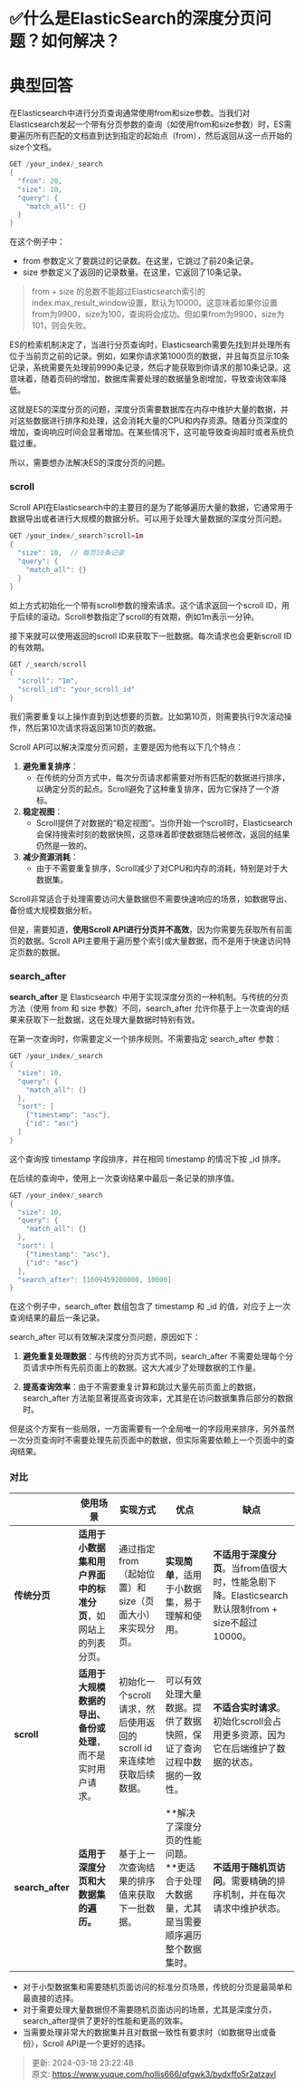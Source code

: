 # ✅什么是ElasticSearch的深度分页问题？如何解决？

# 典型回答


在Elasticsearch中进行分页查询通常使用from和size参数。当我们对Elasticsearch发起一个带有分页参数的查询（如使用from和size参数）时，ES需要遍历所有匹配的文档直到达到指定的起始点（from），然后返回从这一点开始的size个文档。



```java
GET /your_index/_search
{
  "from": 20,
  "size": 10,
  "query": {
    "match_all": {}
  }
}

```



在这个例子中：

+ from 参数定义了要跳过的记录数。在这里，它跳过了前20条记录。
+ size 参数定义了返回的记录数量。在这里，它返回了10条记录。





> from + size 的总数不能超过Elasticsearch索引的index.max_result_window设置，默认为10000。这意味着如果你设置from为9900，size为100，查询将会成功。但如果from为9900，size为101，则会失败。
>



ES的检索机制决定了，当进行分页查询时，Elasticsearch需要先找到并处理所有位于当前页之前的记录。例如，如果你请求第1000页的数据，并且每页显示10条记录，系统需要先处理前9990条记录，然后才能获取到你请求的那10条记录。这意味着，随着页码的增加，数据库需要处理的数据量急剧增加，导致查询效率降低。



这就是ES的深度分页的问题，深度分页需要数据库在内存中维护大量的数据，并对这些数据进行排序和处理，这会消耗大量的CPU和内存资源。随着分页深度的增加，查询响应时间会显著增加。在某些情况下，这可能导致查询超时或者系统负载过重。



所以，需要想办法解决ES的深度分页的问题。



### scroll


Scroll API在Elasticsearch中的主要目的是为了能够遍历大量的数据，它通常用于数据导出或者进行大规模的数据分析。可以用于处理大量数据的深度分页问题。



```java
GET /your_index/_search?scroll=1m
{
  "size": 10,  // 每页10条记录
  "query": {
    "match_all": {}
  }
}

```



如上方式初始化一个带有scroll参数的搜索请求。这个请求返回一个scroll ID，用于后续的滚动。Scroll参数指定了scroll的有效期，例如1m表示一分钟。



接下来就可以使用返回的scroll ID来获取下一批数据。每次请求也会更新scroll ID的有效期。



```java
GET /_search/scroll
{
  "scroll": "1m",
  "scroll_id": "your_scroll_id"
}
```



我们需要重复以上操作直到到达想要的页数。比如第10页，则需要执行9次滚动操作，然后第10次请求将返回第10页的数据。



Scroll API可以解决深度分页问题，主要是因为他有以下几个特点：

1. **避免重复排序**：
    - 在传统的分页方式中，每次分页请求都需要对所有匹配的数据进行排序，以确定分页的起点。Scroll避免了这种重复排序，因为它保持了一个游标。
2. **稳定视图**：
    - Scroll提供了对数据的“稳定视图”。当你开始一个scroll时，Elasticsearch会保持搜索时刻的数据快照，这意味着即使数据随后被修改，返回的结果仍然是一致的。
3. **减少资源消耗**：
    - 由于不需要重复排序，Scroll减少了对CPU和内存的消耗，特别是对于大数据集。



Scroll非常适合于处理需要访问大量数据但不需要快速响应的场景，如数据导出、备份或大规模数据分析。



但是，需要知道，**使用Scroll API进行分页并不高效**，因为你需要先获取所有前面页的数据。Scroll API主要用于遍历整个索引或大量数据，而不是用于快速访问特定页数的数据。

<font style="color:rgb(55, 65, 81);"></font>

### search_after


**search_after** 是 Elasticsearch 中用于实现深度分页的一种机制。与传统的分页方法（使用 from 和 size 参数）不同，search_after 允许你基于上一次查询的结果来获取下一批数据，这在处理大量数据时特别有效。



在第一次查询时，你需要定义一个排序规则。不需要指定 search_after 参数：



```java
GET /your_index/_search
{
  "size": 10,
  "query": {
    "match_all": {}
  },
  "sort": [
    {"timestamp": "asc"},
    {"id": "asc"}
  ]
}

```



这个查询按 timestamp 字段排序，并在相同 timestamp 的情况下按 _id 排序。



在后续的查询中，使用上一次查询结果中最后一条记录的排序值。



```java
GET /your_index/_search
{
  "size": 10,
  "query": {
    "match_all": {}
  },
  "sort": [
    {"timestamp": "asc"},
    {"id": "asc"}
  ],
  "search_after": [1609459200000, 10000]
}

```



在这个例子中，search_after 数组包含了 timestamp 和 _id 的值，对应于上一次查询结果的最后一条记录。



search_after 可以有效解决深度分页问题，原因如下：

1. **避免重复处理数据**：与传统的分页方式不同，search_after 不需要处理每个分页请求中所有先前页面上的数据。这大大减少了处理数据的工作量。



2. **提高查询效率**：由于不需要重复计算和跳过大量先前页面上的数据，search_after 方法能显著提高查询效率，尤其是在访问数据集靠后部分的数据时。



但是这个方案有一些局限，一方面需要有一个全局唯一的字段用来排序，另外虽然一次分页查询时不需要处理先前页面中的数据，但实际需要依赖上一个页面中的查询结果。



### 对比


| | **使用场景** | **实现方式** | **优点** | **缺点** |
| --- | --- | --- | --- | --- |
| **传统分页** | **适用于小数据集和用户界面中的标准分页**，如网站上的列表分页。 | 通过指定from（起始位置）和size（页面大小）来实现分页。 | **实现简单**，适用于小数据集，易于理解和使用。 | **不适用于深度分页**。当from值很大时，性能急剧下降。Elasticsearch默认限制from + size不超过10000。 |
| **scroll** | **适用于大规模数据的导出、备份或处理**，而不是实时用户请求。 | 初始化一个scroll请求，然后使用返回的scroll id来连续地获取后续数据。 | 可以有效处理大量数据。提供了数据快照，保证了查询过程中数据的一致性。 | **不适合实时请求**。初始化scroll会占用更多资源，因为它在后端维护了数据的状态。 |
| **search_after** | **适用于深度分页和大数据集的遍历。** | 基于上一次查询结果的排序值来获取下一批数据。 | **解决了深度分页的性能问题。**更适合于处理大数据量，尤其是当需要顺序遍历整个数据集时。 | **不适用于随机页访问**。需要精确的排序机制，并在每次请求中维护状态。 |




+ 对于小型数据集和需要随机页面访问的标准分页场景，传统的分页是最简单和最直接的选择。
+ 对于需要处理大量数据但不需要随机页面访问的场景，尤其是深度分页，search_after提供了更好的性能和更高的效率。
+ 当需要处理非常大的数据集并且对数据一致性有要求时（如数据导出或备份），Scroll API是一个更好的选择。



> 更新: 2024-03-18 23:22:48  
> 原文: <https://www.yuque.com/hollis666/qfgwk3/bydxffo5r2atzavl>